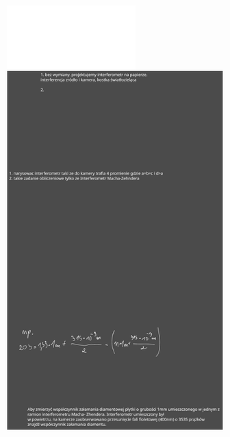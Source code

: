 ![6 Lista optyka falowa 2022](Notatki/Semestr%202/Fizyka%201.1A/%C4%86wiczenia/%C4%86wiczenia%206/6%20Lista%20optyka%20falowa%202022.pdf)
![Drawing 2023-06-15 16.27.03.excalidraw](Notatki/Semestr%202/Fizyka%201.1A/%C4%86wiczenia/%C4%86wiczenia%206/Drawing%202023-06-15%2016.27.03.excalidraw.svg)